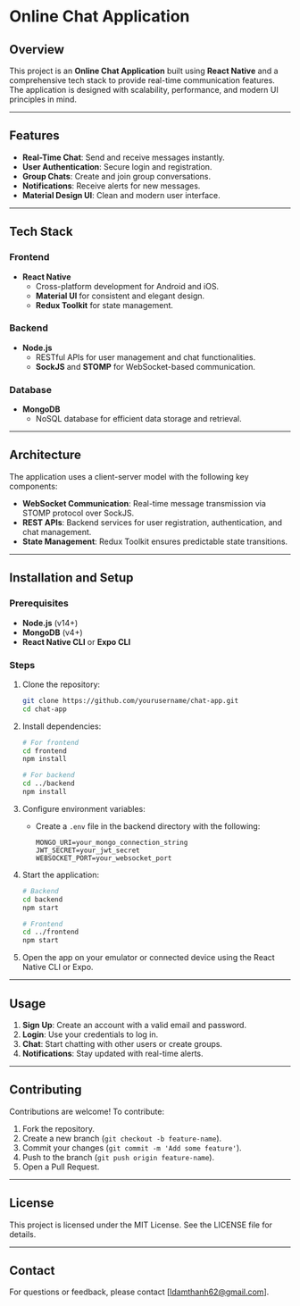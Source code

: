 # Online Chat Application

## Overview
This project is an **Online Chat Application** built using **React Native** and a comprehensive tech stack to provide real-time communication features. The application is designed with scalability, performance, and modern UI principles in mind.

---

## Features
- **Real-Time Chat**: Send and receive messages instantly.
- **User Authentication**: Secure login and registration.
- **Group Chats**: Create and join group conversations.
- **Notifications**: Receive alerts for new messages.
- **Material Design UI**: Clean and modern user interface.

---

## Tech Stack
### Frontend
- **React Native**
  - Cross-platform development for Android and iOS.
  - **Material UI** for consistent and elegant design.
  - **Redux Toolkit** for state management.

### Backend
- **Node.js**
  - RESTful APIs for user management and chat functionalities.
  - **SockJS** and **STOMP** for WebSocket-based communication.

### Database
- **MongoDB**
  - NoSQL database for efficient data storage and retrieval.

---

## Architecture
The application uses a client-server model with the following key components:
- **WebSocket Communication**: Real-time message transmission via STOMP protocol over SockJS.
- **REST APIs**: Backend services for user registration, authentication, and chat management.
- **State Management**: Redux Toolkit ensures predictable state transitions.

---

## Installation and Setup

### Prerequisites
- **Node.js** (v14+)
- **MongoDB** (v4+)
- **React Native CLI** or **Expo CLI**

### Steps
1. Clone the repository:
   ```bash
   git clone https://github.com/yourusername/chat-app.git
   cd chat-app
   ```

2. Install dependencies:
   ```bash
   # For frontend
   cd frontend
   npm install

   # For backend
   cd ../backend
   npm install
   ```

3. Configure environment variables:
   - Create a `.env` file in the backend directory with the following:
     ```env
     MONGO_URI=your_mongo_connection_string
     JWT_SECRET=your_jwt_secret
     WEBSOCKET_PORT=your_websocket_port
     ```

4. Start the application:
   ```bash
   # Backend
   cd backend
   npm start

   # Frontend
   cd ../frontend
   npm start
   ```

5. Open the app on your emulator or connected device using the React Native CLI or Expo.

---

## Usage
1. **Sign Up**: Create an account with a valid email and password.
2. **Login**: Use your credentials to log in.
3. **Chat**: Start chatting with other users or create groups.
4. **Notifications**: Stay updated with real-time alerts.

---

## Contributing
Contributions are welcome! To contribute:
1. Fork the repository.
2. Create a new branch (`git checkout -b feature-name`).
3. Commit your changes (`git commit -m 'Add some feature'`).
4. Push to the branch (`git push origin feature-name`).
5. Open a Pull Request.

---

## License
This project is licensed under the MIT License. See the LICENSE file for details.

---

## Contact
For questions or feedback, please contact [ldamthanh62@gmail.com].
